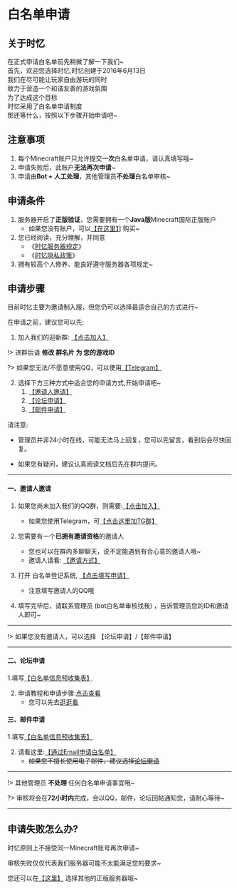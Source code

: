 # 白名单申请

## 关于时忆
在正式申请白名单前先稍微了解一下我们~  
首先，欢迎您选择时忆,时忆创建于2016年6月13日  
我们在尽可能让玩家自由游玩的同时  
致力于营造一个和谐友善的游戏氛围  
为了达成这个目标  
时忆采用了白名单申请制度  
那还等什么，按照以下步骤开始申请吧~

## 注意事项

1. 每个Minecraft账户只允许提交**一次**白名单申请，请认真填写哦~
2. 申请失败后，此账户**无法再次申请**~
3. 申请由**Bot + 人工处理**，其他管理员**不处理**白名单审核~


## 申请条件

1. 服务器开启了**正版验证**，您需要拥有一个**Java版**Minecraft国际正版账户
    - 如果您没有账户，可以[【在这里】](https://minecraft.net)] 购买~
2. 您已经阅读，充分理解，并同意
    - 《[时忆服务器规定](/join/rules.md)》
    - 《[时忆隐私政策](https://www.mcshiyi.com/blog/about/privacy-policy.html)》
3. 拥有较高个人修养、能良好遵守服务器各项规定~

## 申请步骤
目前时忆主要为邀请制入服，但您仍可以选择最适合自己的方式进行~

在申请之前，建议您可以先:

1. 加入我们的迎新群: [【点击加入】](https://jq.qq.com/?_wv=1027&k=59H04f1)

!> 进群后请 **修改 群名片 为 您的游戏ID**

?> 如果您无法/不愿意使用QQ，可以使用[【Telegram】](https://t.me/joinchat/IdDH-Egtujuf1UzuCWznJw)

2. 选择下方三种方式中适合您的申请方式,开始申请吧~
    1. [【邀请人邀请】](#一、邀请人邀请)
    2. [【论坛申请】](#二、论坛申请)
    3. [【邮件申请】](#三、邮件申请)

请注意:

- 管理员并非24小时在线，可能无法马上回复，您可以先留言，看到后会尽快回复。

- 如果您有疑问，建议认真阅读文档后先在群内提问。

-----

#### 一、邀请人邀请

1. 如果您尚未加入我们的QQ群，则需要:[【点击加入】](https://jq.qq.com/?_wv=1027&k=59H04f1)
    - 如果您使用Telegram，可[【点击这里加TG群】](https://t.me/joinchat/IdDH-Egtujuf1UzuCWznJw)
2. 您需要有一个**已拥有邀请资格**的邀请人
    - 您也可以在群内多聊聊天，说不定能遇到有合心意的邀请人哦~
    - 邀请人请看: [【邀请方式】](join/application/inviters.md)
        
3. 打开 白名单登记系统, [【点击填写申请】](https://wj.qq.com/s2/3175997/f522)
    - 注意填写邀请人的QQ哦
    
4. 填写完毕后，请联系管理员 (bot白名单审核找我) ，告诉管理员您的ID和邀请人即可~

-----

!> 如果您没有邀请人，可以选择  【论坛申请】/【邮件申请】

-----

#### 二、论坛申请

1.填写[【白名单信息预收集表】](https://wj.qq.com/s2/3175997/f522)

2. 申请教程和申请步骤:[点击查看](https://bbs.mcshiyi.com/d/27)
    - 您可以先去[逛逛看](https://bbs.mcshiyi.com)

#### 三、邮件申请

1.填写[【白名单信息预收集表】](https://wj.qq.com/s2/3175997/f522)

2. 请看这里:[【通过Email申请白名单】](join/application/whitelist-by-email.md)
    - ~~如果您不擅长使用电子邮件，建议选择[论坛申请](#二、论坛申请)~~

------

!> 其他管理员 **不处理** 任何白名单申请事宜哦~

?> 审核将会在**72小时内**完成，会以QQ，邮件，论坛回帖通知您，请耐心等待~

------

## 申请失败怎么办?

时忆原则上不接受同一Minecraft账号再次申请~    

审核失败仅仅代表我们服务器可能不太能满足您的要求~    

您还可以在[【这里】](http://www.mcbbs.net/forum-server-1.html) 选择其他的正版服务器哦~
